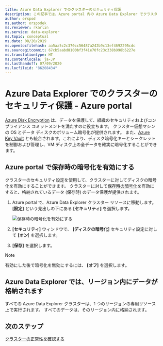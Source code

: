 ```yaml
---
title: Azure Data Explorer でのクラスターのセキュリティ保護
description: この記事では、Azure portal 内の Azure Data Explorer でクラスターをセキュリティで保護する方法について説明します。
author: orspod
ms.author: orspodek
ms.reviewer: rkarlin
ms.service: data-explorer
ms.topic: conceptual
ms.date: 08/20/2019
ms.openlocfilehash: aa5aa5c2c370cc56487a242b9c13ef4692295cdc
ms.sourcegitcommit: 67cb5aabd8100bf3f41e70fc23c338b998b5227e
ms.translationtype: HT
ms.contentlocale: ja-JP
ms.lasthandoff: 07/09/2020
ms.locfileid: "86208434"
---
```

# <a name="secure-your-cluster-in-azure-data-explorer---azure-portal"></a>Azure Data Explorer でのクラスターのセキュリティ保護 - Azure portal

[Azure Disk Encryption](/azure/security/azure-security-disk-encryption-overview) は、データを保護して、組織のセキュリティおよびコンプライアンス コミットメントを満たすのに役立ちます。 クラスター仮想マシンの OS とデータ ディスクのボリューム暗号化が提供されます。 また、[Azure Key Vault](/azure/key-vault/) とも統合されます。これにより、ディスク暗号化キーとシークレットを制御および管理し、VM ディスク上の全データを確実に暗号化することができます。 
  
## <a name="enable-encryption-at-rest-in-the-azure-portal"></a>Azure portal で保存時の暗号化を有効にする
  
クラスターのセキュリティ設定を使用して、クラスターに対してディスクの暗号化を有効にすることができます。 クラスターに対して[保存時の暗号化](/azure/security/fundamentals/encryption-atrest)を有効にすると、格納されているデータ (保存時) のデータ保護が提供されます。 

1. Azure portal で、Azure Data Explorer クラスター リソースに移動します。 **[設定]** という見出しの下にある **[セキュリティ]** を選択します。 

    ![保存時の暗号化を有効にする](media/manage-cluster-security/security-encryption-at-rest.png)

1. **[セキュリティ]** ウィンドウで、 **[ディスクの暗号化]** セキュリティ設定に対して **[オン]** を選択します。 

1. **[保存]** を選択します。
 
> [!NOTE]
> 有効にした後で暗号化を無効にするには、 **[オフ]** を選択します。

## <a name="azure-data-explorer-stores-data-within-a-region"></a>Azure Data Explorer では、リージョン内にデータが格納されます

すべての Azure Data Explorer クラスターは、1 つのリージョンの専用リソース上で実行されます。 すべてのデータは、そのリージョン内に格納されます。 

## <a name="next-steps"></a>次のステップ

[クラスターの正常性を確認する](check-cluster-health.md)
